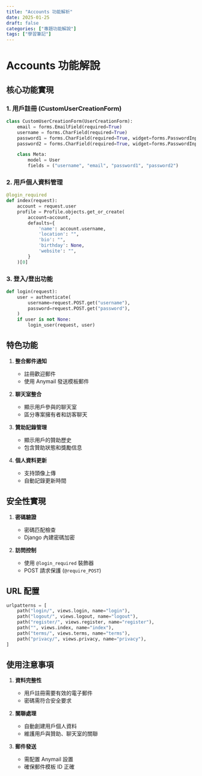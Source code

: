 ```yaml
---
title: "Accounts 功能解析"
date: 2025-01-25
draft: false
categories: ["專題功能解說"]
tags: ["學習筆記"]
---
```


# Accounts 功能解說

## 核心功能實現

### 1. 用戶註冊 (CustomUserCreationForm)
```python
class CustomUserCreationForm(UserCreationForm):
    email = forms.EmailField(required=True)
    username = forms.CharField(required=True)
    password1 = forms.CharField(required=True, widget=forms.PasswordInput)
    password2 = forms.CharField(required=True, widget=forms.PasswordInput)

    class Meta:
        model = User
        fields = ("username", "email", "password1", "password2")
```

### 2. 用戶個人資料管理
```python
@login_required
def index(request):
    account = request.user
    profile = Profile.objects.get_or_create(
        account=account,
        defaults={
            'name': account.username,
            'location': "",
            'bio': "",
            'birthday': None,
            'website': "",
        }
    )[0]
```

### 3. 登入/登出功能
```python
def login(request):
    user = authenticate(
        username=request.POST.get("username"),
        password=request.POST.get("password"),
    )
    if user is not None:
        login_user(request, user)
```

## 特色功能

1. **整合郵件通知**
   - 註冊歡迎郵件
   - 使用 Anymail 發送模板郵件

2. **聊天室整合**
   - 顯示用戶參與的聊天室
   - 區分專案擁有者和訪客聊天

3. **贊助記錄管理**
   - 顯示用戶的贊助歷史
   - 包含贊助狀態和獎勵信息

4. **個人資料更新**
   - 支持頭像上傳
   - 自動記錄更新時間

## 安全性實現

1. **密碼驗證**
   - 密碼匹配檢查
   - Django 內建密碼加密

2. **訪問控制**
   - 使用 `@login_required` 裝飾器
   - POST 請求保護 (`@require_POST`)

## URL 配置
```python
urlpatterns = [
    path("login/", views.login, name="login"),
    path("logout/", views.logout, name="logout"),
    path("register/", views.register, name="register"),
    path("", views.index, name="index"),
    path("terms/", views.terms, name="terms"),
    path("privacy/", views.privacy, name="privacy"),
]
```

## 使用注意事項

1. **資料完整性**
   - 用戶註冊需要有效的電子郵件
   - 密碼需符合安全要求

2. **關聯處理**
   - 自動創建用戶個人資料
   - 維護用戶與贊助、聊天室的關聯

3. **郵件發送**
   - 需配置 Anymail 設置
   - 確保郵件模板 ID 正確 